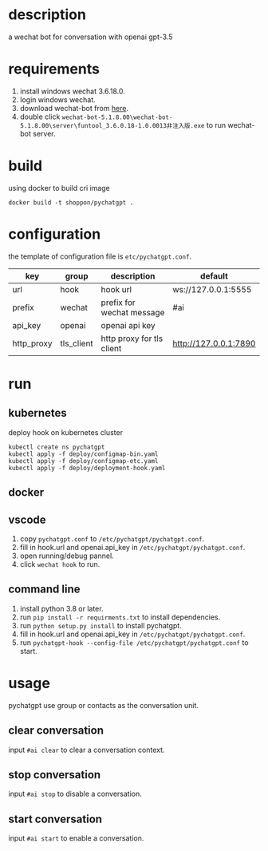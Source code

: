 # description
a wechat bot for conversation with openai gpt-3.5

# requirements
1. install windows wechat 3.6.18.0.
2. login windows wechat.
3. download wechat-bot from [here](https://github.com/cixingguangming55555/wechat-bot/tree/5.1.8.00).
4. double click `wechat-bot-5.1.8.00\wechat-bot-5.1.8.00\server\funtool_3.6.0.18-1.0.0013非注入版.exe` to run wechat-bot server.

# build
using docker to build cri image
```
docker build -t shoppon/pychatgpt .
```

# configuration
the template of configuration file is `etc/pychatgpt.conf`.

| key | group| description | default |
| --- | --- | --- | --- |
| url | hook | hook url | ws://127.0.0.1:5555 |
| prefix | wechat | prefix for wechat message | #ai |
| api_key | openai | openai api key | |
| http_proxy | tls_client | http proxy for tls client | http://127.0.0.1:7890 |

# run
## kubernetes
deploy hook on kubernetes cluster
```
kubectl create ns pychatgpt
kubectl apply -f deploy/configmap-bin.yaml
kubectl apply -f deploy/configmap-etc.yaml
kubectl apply -f deploy/deployment-hook.yaml
```

## docker


## vscode
1. copy `pychatgpt.conf` to `/etc/pychatgpt/pychatgpt.conf`.
2. fill in hook.url and openai.api_key in `/etc/pychatgpt/pychatgpt.conf`.
3. open running/debug pannel.
4. click `wechat hook` to run.

## command line
1. install python 3.8 or later.
2. run `pip install -r requirments.txt` to install dependencies.
3. run `python setup.py install` to install pychatgpt.
4. fill in hook.url and openai.api_key in `/etc/pychatgpt/pychatgpt.conf`.
5. run `pychatgpt-hook --config-file /etc/pychatgpt/pychatgpt.conf` to start.

# usage
pychatgpt use group or contacts as the conversation unit.

## clear conversation
input `#ai clear` to clear a conversation context.

## stop conversation
input `#ai stop` to disable a conversation.

## start conversation
input `#ai start` to enable a conversation.
